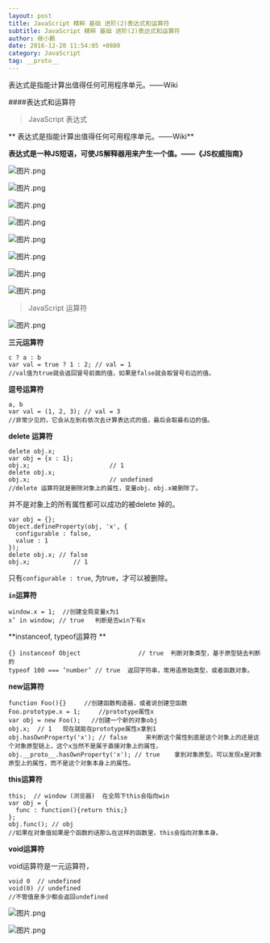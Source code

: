 ```yaml
---
layout: post
title: JavaScript 精粹 基础 进阶(2)表达式和运算符
subtitle: JavaScript 精粹 基础 进阶(2)表达式和运算符
author: 继小鹏
date: 2016-12-20 11:54:05 +0800
category: JavaScript
tag: __proto__
---
```


表达式是指能计算出值得任何可用程序单元。——Wiki

####表达式和运算符

>JavaScript 表达式

** 表达式是指能计算出值得任何可用程序单元。——Wiki**

**表达式是一种JS短语，可使JS解释器用来产生一个值。——《JS权威指南》**



![图片.png](http://upload-images.jianshu.io/upload_images/3877962-6919f7e22ae1bb76.png?imageMogr2/auto-orient/strip%7CimageView2/2/w/1240)


![图片.png](http://upload-images.jianshu.io/upload_images/3877962-3ab28e638286a3aa.png?imageMogr2/auto-orient/strip%7CimageView2/2/w/1240)


![图片.png](http://upload-images.jianshu.io/upload_images/3877962-e80ce19d6f1a3f10.png?imageMogr2/auto-orient/strip%7CimageView2/2/w/1240)


![图片.png](http://upload-images.jianshu.io/upload_images/3877962-1e624122622bf128.png?imageMogr2/auto-orient/strip%7CimageView2/2/w/1240)



![图片.png](http://upload-images.jianshu.io/upload_images/3877962-72f96222c9135c06.png?imageMogr2/auto-orient/strip%7CimageView2/2/w/1240)


![图片.png](http://upload-images.jianshu.io/upload_images/3877962-cdce00cca295adaa.png?imageMogr2/auto-orient/strip%7CimageView2/2/w/1240)


![图片.png](http://upload-images.jianshu.io/upload_images/3877962-766d0f239887b430.png?imageMogr2/auto-orient/strip%7CimageView2/2/w/1240)


![图片.png](http://upload-images.jianshu.io/upload_images/3877962-3f85e4e4f73a4cd1.png?imageMogr2/auto-orient/strip%7CimageView2/2/w/1240)

>JavaScript 运算符


![图片.png](http://upload-images.jianshu.io/upload_images/3877962-7140a60ac8368ce6.png?imageMogr2/auto-orient/strip%7CimageView2/2/w/1240)


**三元运算符**

    c ? a : b
    var val = true ? 1 : 2; // val = 1
    //val值为true就会返回冒号前面的值，如果是false就会取冒号右边的值。

**逗号运算符**

    a, b
    var val = (1, 2, 3); // val = 3
    //非常少见的，它会从左到右依次去计算表达式的值，最后会取最右边的值。


**delete 运算符**

    delete obj.x;
    var obj = {x : 1};
    obj.x;                      // 1
    delete obj.x;
    obj.x;                      // undefined
    //delete 运算符就是删除对象上的属性，变量obj，obj.x被删除了。

并不是对象上的所有属性都可以成功的被delete 掉的。

    var obj = {};
    Object.defineProperty(obj, 'x', {
	  configurable : false, 
	  value : 1
    });
    delete obj.x; // false
    obj.x;            // 1

只有`configurable : true`, 为true，才可以被删除。

**`in`运算符**

    window.x = 1;  //创建全局变量x为1
    x’ in window; // true   判断是否win下有x

**instanceof, typeof运算符 **

    {} instanceof Object                // true  判断对象类型，基于原型链去判断的
    typeof 100 === ‘number’ // true  返回字符串，常用语原始类型，或者函数对象。

**new运算符**

    function Foo(){}     //创建函数构造器，或者说创建空函数
    Foo.prototype.x = 1;     //prototype属性x
    var obj = new Foo();   //创建一个新的对象obj
    obj.x;  // 1   现在就能在prototype属性x拿到1
    obj.hasOwnProperty('x'); // false     来判断这个属性到底是这个对象上的还是这个对象原型链上，这个x当然不是属于直接对象上的属性，
    obj.__proto__.hasOwnProperty('x'); // true    拿到对象原型。可以发现x是对象原型上的属性，而不是这个对象本身上的属性。

**this运算符**

    this;  // window (浏览器)  在全局下this会指向win
    var obj = {
      func : function(){return this;}
    }; 
    obj.func(); // obj
    //如果在对象值如果是个函数的话那么在这样的函数里，this会指向对象本身。

**void运算符**

void运算符是一元运算符，

    void 0  // undefined
    void(0) // undefined
    //不管值是多少都会返回undefined



![图片.png](http://upload-images.jianshu.io/upload_images/3877962-5e9759be8cdba5d3.png?imageMogr2/auto-orient/strip%7CimageView2/2/w/1240)



![图片.png](http://upload-images.jianshu.io/upload_images/3877962-227317d72f8e3d08.png?imageMogr2/auto-orient/strip%7CimageView2/2/w/1240)